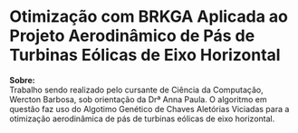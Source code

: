 # Otimização com BRKGA Aplicada ao Projeto Aerodinâmico de Pás de Turbinas Eólicas de Eixo Horizontal

**Sobre:**  
Trabalho sendo realizado pelo cursante de Ciência da Computação, Wercton Barbosa, sob orientação da Drª Anna Paula. O algoritmo em questão faz uso do Algotimo Genético de Chaves Aletórias Viciadas para a otimização aerodinâmica de pás de turbinas eólicas de eixo horizontal.

